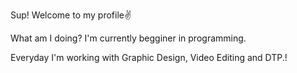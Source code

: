 Sup! Welcome to my profile✌

What am I doing? I'm currently begginer in programming.			

Everyday I'm working with Graphic Design, Video Editing and DTP.!


<!---
Vegetttaaa/Vegetttaaa is a ✨ special ✨ repository because its `README.md` (this file) appears on your GitHub profile.
You can click the Preview link to take a look at your changes.
--->
